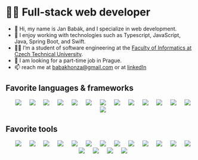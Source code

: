 # 👨‍💻 Full-stack web developer

-   👋 Hi, my name is Jan Babák, and I specialize in web development.
-   🥰 I enjoy working with technologies such as Typescript, JavaScript, Java, Spring Boot, and Swift.
-   👨‍🎓 I’m a student of software engineering at the [Faculty of Informatics at Czech Technical University](https://fit.cvut.cz).
-   👀 I am looking for a part-time job in Prague.
-   📫 reach me at [babakhonza@gmail.com](mailto:babakhonza@gmail.com) or at [linkedIn](https://www.linkedin.com/feed/?trk=homepage-basic_sign-in-submit)

## Favorite languages & frameworks

<p align="center">
&emsp;
<a href="#"><img src="https://img.shields.io/badge/java-%23ED8B00.svg?style=flat&logo=java&logoColor=white"></a>
&emsp;
<a href="#"><img src="https://img.shields.io/badge/spring-%236DB33F.svg?style=flat&logo=spring&logoColor=white"></a>
&emsp;
<a href="#"><img src="https://img.shields.io/badge/swift-F54A2A?style=flat&logo=swift&logoColor=white"></a>
&emsp;
<a href="#"><img src="https://img.shields.io/badge/typescript-%23007ACC.svg?style=flat&logo=typescript&logoColor=white"></a>
&emsp;
<a href="#"><img src="https://img.shields.io/badge/javascript-%23323330.svg?style=flat&logo=javascript&logoColor=%23F7DF1E"></a>
&emsp;
<a href="#"><img src="https://img.shields.io/badge/vuejs-%2335495e.svg?style=flat&logo=vuedotjs&logoColor=%234FC08D"></a>
&emsp;
<a href="#"><img src="https://img.shields.io/badge/Vuetify-1867C0?style=flat&logo=vuetify&logoColor=AEDDFF"></a>
&emsp;
<a href="#"><img src="https://img.shields.io/badge/html5-%23E34F26.svg?style=flat&logo=html5&logoColor=white"></a>
&emsp;
<a href="#"><img src="https://img.shields.io/badge/css3-%231572B6.svg?style=flat&logo=css3&logoColor=white"></a>
&emsp;
<a href="#"><img src="https://img.shields.io/badge/c++-%2300599C.svg?style=flat&logo=c%2B%2B&logoColor=white"></a>
&emsp;
<a href="#"><img src="https://img.shields.io/badge/python-3670A0?style=flat&logo=python&logoColor=ffdd54"></a>
&emsp;
<a href="#"><img src="https://img.shields.io/badge/mysql-%2300f.svg?style=flat&logo=mysql&logoColor=white"></a>
&emsp;
<a href="#"><img src="https://img.shields.io/badge/postgres-%23316192.svg?style=flat&logo=postgresql&logoColor=white"></a>
&emsp;
<a href="#"><img src="https://img.shields.io/badge/sqlite-%2307405e.svg?style=flat&logo=sqlite&logoColor=white"></a>
</p>

## Favorite tools

<p align="center">
&emsp;
<a href="#"><img src="https://img.shields.io/badge/Visual%20Studio%20Code-0078d7.svg?style=flat&logo=visual-studio-code&logoColor=white"></a>
&emsp;
<a href="#"><img src="https://img.shields.io/badge/IntelliJIDEA-000000.svg?style=flat&logo=intellij-idea&logoColor=white"></a>
&emsp;
<a href="#"><img src="https://img.shields.io/badge/Xcode-007ACC?style=flat&logo=Xcode&logoColor=white"></a>
&emsp;
<a href="#"><img src="https://img.shields.io/badge/mac%20os-000000?style=flat&logo=macos&logoColor=F0F0F0"></a>
&emsp;
<a href="#"><img src="https://img.shields.io/badge/iOS-000000?style=flat&logo=ios&logoColor=white"></a>
&emsp;
<a href="#"><img src="https://img.shields.io/badge/Apple-%23000000.svg?style=flat&logo=apple&logoColor=white"></a>
&emsp;
<a href="#"><img src="https://img.shields.io/badge/-Swagger-%23Clojure?style=flat&logo=swagger&logoColor=white"></a>
&emsp;
<a href="#"><img src="https://img.shields.io/badge/Postman-FF6C37?style=flat&logo=postman&logoColor=white"></a>
&emsp;
<a href="#"><img src="https://img.shields.io/badge/figma-%23F24E1E.svg?style=flat&logo=figma&logoColor=white"></a>
&emsp;
<a href="#"><img src="https://img.shields.io/badge/git-%23F05033.svg?style=flat&logo=git&logoColor=white"></a>
&emsp;
<a href="#"><img src="https://img.shields.io/badge/github-%23121011.svg?style=flat&logo=github&logoColor=white"></a>
&emsp;
<a href="#"><img src="https://img.shields.io/badge/gitlab-%23181717.svg?style=flat&logo=gitlab&logoColor=white"></a>
&emsp;
<a href="#"><img src="https://img.shields.io/badge/NPM-%23CB3837.svg?style=flat&logo=npm&logoColor=white"></a>
&emsp;
<a href="#"><img src="https://img.shields.io/badge/yarn-%232C8EBB.svg?style=flat&logo=yarn&logoColor=white"></a>
&emsp;
<a href="#"><img src="https://img.shields.io/badge/-Hackerrank-2EC866?style=flat&logo=HackerRank&logoColor=white"></a>
&emsp;
<a href="#"><img src="https://img.shields.io/badge/-Stackoverflow-FE7A16?style=flat&logo=stack-overflow&logoColor=white"></a>
&emsp;
<a href="#"><img src="https://img.shields.io/badge/google-4285F4?style=flat&logo=google&logoColor=white"></a>
</p>